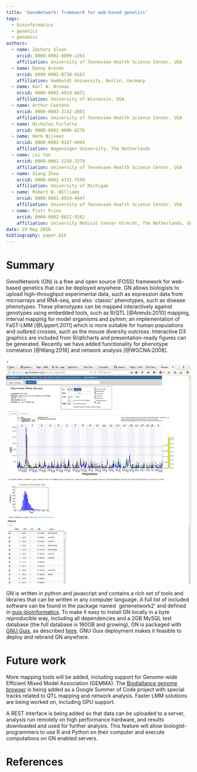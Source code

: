 ```yaml
---
title: 'GeneNetwork: framework for web-based genetics'
tags:
  - bioinformatics
  - genetics
  - genomics
authors:
  - name: Zachary Sloan
    orcid: 0000-0002-8099-1363
    affiliation: University of Tennessee Health Science Center, USA
  - name: Danny Arends
    orcid: 0000-0001-8738-0162
    affiliation: Humboldt University, Berlin, Germany
  - name: Karl W. Broman
    orcid: 0000-0002-4914-6671
    affiliation: University of Wisconsin, USA
  - name: Arthur Centeno
    orcid: 0000-0003-3142-2081
    affiliation: University of Tennessee Health Science Center, USA
  - name: Nicholas Furlotte
    orcid: 0000-0002-9096-6276
  - name: Harm Nijveen
    orcid: 0000-0002-9167-4945
    affiliation: Wageningen University, The Netherlands
  - name: Lei Yan
    orcid: 0000-0001-5259-3379
    affiliation: University of Tennessee Health Science Center, USA
  - name: Xiang Zhou
    orcid: 0000-0002-4331-7599
    affiliation: University of Michigan
  - name: Robert W. WIlliams
    orcid: 0000-0001-8924-4447
    affiliation: University of Tennessee Health Science Center, USA
  - name: Pjotr Prins
    orcid: 0000-0002-8021-9162
    affiliation: University Medical Center Utrecht, The Netherlands, University of Tennessee Health Science Center, USA
date: 29 May 2016
bibliography: paper.bib
---
```


# Summary

GeneNetwork (GN) is a free and open source (FOSS) framework for
web-based genetics that can be deployed anywhere. GN allows biologists
to upload high-throughput experimental data, such as expression data
from microarrays and RNA-seq, and also `classic' phenotypes, such as
disease phenotypes.  These phenotypes can be mapped interactively
against genotypes using embedded tools, such as R/QTL [@Arends:2010]
mapping, interval mapping for model organisms and pylmm; an
implementation of FaST-LMM [@Lippert:2011] which is more suitable for
human populations and outbred crosses, such as the mouse diversity
outcross. Interactive D3 graphics are included from R/qtlcharts and
presentation-ready figures can be generated. Recently we have added
functionality for phenotype correlation [@Wang:2016] and network
analysis [@WGCNA:2008].

-![Mouse LMM mapping example](qtl2.png)

GN is written in python and javascript and contains a rich set of
tools and libraries that can be written in any computer language. A
full list of included software can be found in the package named
`genenetwork2' and defined in
[guix-bioinformatics](https://github.com/genenetwork/guix-bioinformatics/blob/master/gn/packages/genenetwork.scm). To
make it easy to install GN locally in a byte reproducible way,
including all dependencies and a 2GB MySQL test database (the full
database is 160GB and growing), GN is packaged with
[GNU Guix](https://www.gnu.org/software/guix/), as described
[here](https://github.com/genenetwork/genenetwork2/blob/staging/doc/README.org).
GNU Guix deployment makes it feasible to deploy and rebrand GN
anywhere.

# Future work

More mapping tools will be added, including support for Genome-wide
Efficient Mixed Model Association (GEMMA). The
[Biodiallance genome browser](http://www.biodalliance.org/) is being
added as a Google Summer of Code project with special tracks related
to QTL mapping and network analysis. Faster LMM solutions are being
worked on, including GPU support.

A REST interface is being added so that data can be uploaded to a
server, analysis run remotely on high performance hardware, and
results downloaded and used for further analysis. This feature will
allow biologist-programmers to use R and Python on their computer and
execute computations on GN enabled servers.

# References
